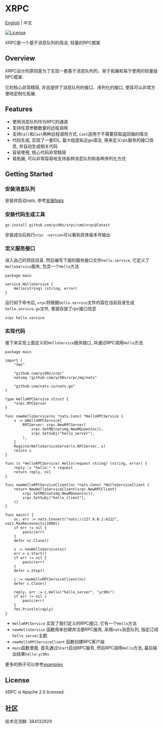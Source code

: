# XRPC 
[English](README_en.md) | 中文

[![License](https://img.shields.io/badge/license-apache-blue)](https://opensource.org/licenses/Apache-2.0) 


XRPC是一个基于消息队列的简洁, 轻量的RPC框架

## Overview
XRPC设计的原则是为了实现一套基于消息队列的、易于拓展和易于使用的轻量级RPC框架. 

它的核心非常精简, 并且提供了消息队列的接口、序列化的接口, 使其可以非常方便地定制化拓展.

## Features
- 使用消息队列作为RPC的通道
- 支持任意参数数量的远程调用
- 支持`Call`和`Cast`两种远程调用方式, `Cast`适用于不需要获取返回值的情况
- 代码生成, 实现了一套IDL, 最大程度贴近go语法, 用来定义rpc服务的接口信息, 并自动生成相关代码
- 容易使用, 核心代码非常精简
- 易拓展, 可以非常容易地支持各种消息队列和各种序列化方式

## Getting Started
### 安装消息队列
安装并启动nats, 参考[安装Nats](https://docs.nats.io/running-a-nats-service/introduction/installation)

### 安装代码生成工具
```
go install github.com/yc90s/xrpc/cmd/xrpc@latest
```
安装成功后执行`xrpc -version`可以看到具体版本号输出

### 定义服务接口
进入自己的项目目录, 然后编写下面的服务接口文件`hello.service`, 它定义了`HelloService`服务, 包含一个`Hello`方法
```
package main 

service HelloService {
    Hello(string) (string, error)
}
```
运行如下命令后, `xrpc`将根据`hello.service`文件内容在当前目录生成`hello.service.go`文件, 里面存放了rpc接口信息
```
xrpc hello.service
```

### 实现代码
接下来实现上面定义的`HelloService`服务接口, 并通过RPC调用`Hello`方法
```golang
package main

import (
	"fmt"

	"github.com/yc90s/xrpc"
	natsmq "github.com/yc90s/xrpc/mq/nats"

	"github.com/nats-io/nats.go"
)

type HelloRPCService struct {
	*xrpc.RPCServer
}

func newHelloService(nc *nats.Conn) *HelloRPCService {
	s := &HelloRPCService{
		RPCServer: xrpc.NewRPCServer(
			xrpc.SetMQ(natsmq.NewMQueen(nc)),
			xrpc.SetSubj("hello_server"),
		),
	}
	RegisterHelloServiceServer(s.RPCServer, s)
	return s
}

func (s *HelloRPCService) Hello(request string) (string, error) {
	reply := "hello:" + request
	return reply, nil
}

func newHelloRPCServiceClient(nc *nats.Conn) *HelloServiceClient {
	return NewHelloServiceClient(xrpc.NewRPCClient(
		xrpc.SetMQ(natsmq.NewMQueen(nc)),
		xrpc.SetSubj("hello_client"),
	))
}

func main() {
	nc, err := nats.Connect("nats://127.0.0.1:4222", nats.MaxReconnects(1000))
	if err != nil {
		panic(err)
	}
	defer nc.Close()

	s := newHelloService(nc)
	err = s.Start()
	if err != nil {
		panic(err)
	}
	defer s.Stop()

	c := newHelloRPCServiceClient(nc)
	defer c.Close()

	reply, err := c.Hello("hello_server", "yc90s")
	if err != nil {
		panic(err)
	}
	fmt.Println(reply)
}
```
- `HelloRPCService` 实现了我们定义的RPC接口, 它有一个`Hello`方法
- `newHelloService` 函数用来创建并注册RPC服务, 采用`nats`消息队列, 指定订阅`hello_server`主题
- `newHelloRPCServiceClient` 函数创建RPC客户端
- `main`函数里面, 首先通过`Start`启动RPC服务, 然后RPC调用`Hello`方法, 最后输出结果`hello:yc90s`

更多的例子可以参考[examples](https://github.com/yc90s/xrpc/tree/master/examples)

## License
XRPC is Apache 2.0 licensed.

## 社区
技术交流群: 384132929
